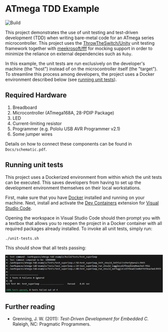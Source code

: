 # ATmega TDD Example

![Build](https://github.com/prdktntwcklr/atmega-tdd-example/workflows/build/badge.svg)

This project demonstrates the use of unit testing and test-driven development
(TDD) when writing bare-metal code for an ATmega series microcontroller. This
project uses the [ThrowTheSwitch/Unity](https://github.com/ThrowTheSwitch/Unity)
unit testing framework together with [meekrosoft/fff](https://github.com/meekrosoft/fff)
for mocking support in order to minimize the reliance on external dependencies
such as `Ruby`.

In this example, the unit tests are run exclusively on the developer's machine
(the "host") instead of on the microcontroller itself (the "target"). To
streamline this process among developers, the project uses a Docker environment
described below (see [running unit tests](#running-unit-tests)).

## Required Hardware

1. Breadboard
2. Microcontroller (ATmega168A, 28-PDIP Package)
3. LED
4. Current-limiting resistor
5. Programmer (e.g. Pololu USB AVR Programmer v2.1)
6. Some jumper wires

Details on how to connect these components can be found in
```Docs/schematic.pdf```.

## Running unit tests

This project uses a Dockerized environment from within which the unit tests can
be executed. This saves developers from having to set up the development
environment themselves on their local workstations.

First, make sure that you have [Docker](https://www.docker.com/get-started/)
installed and running on your machine. Next, install and activate the
[Dev Containers](https://marketplace.visualstudio.com/items?itemName=ms-vscode-remote.remote-containers)
extension for [Visual Studio Code](https://code.visualstudio.com/).

Opening the workspace in Visual Studio Code should then prompt you with a
textbox that allows you to reopen the project in a Docker container with all
required packages already installed. To invoke all unit tests, simply run:

```bash
./unit-tests.sh
```

This should show that all tests passing:

![All unit tests ran successfully.](Docs/run-unit-tests.jpg)

## Further reading

- Grenning, J. W. (2011): *Test-Driven Development for Embedded C.* Raleigh, NC:
Pragmatic Programmers.
